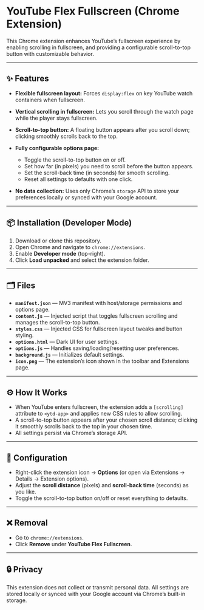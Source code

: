 # YouTube Flex Fullscreen (Chrome Extension)

This Chrome extension enhances YouTube’s fullscreen experience by enabling scrolling in fullscreen, and providing a configurable scroll-to-top button with customizable behavior.

---

## ✨ Features

* **Flexible fullscreen layout:** Forces `display:flex` on key YouTube watch containers when fullscreen.
* **Vertical scrolling in fullscreen:** Lets you scroll through the watch page while the player stays fullscreen.
* **Scroll-to-top button:** A floating button appears after you scroll down; clicking smoothly scrolls back to the top.
* **Fully configurable options page:**

  * Toggle the scroll-to-top button on or off.
  * Set how far (in pixels) you need to scroll before the button appears.
  * Set the scroll-back time (in seconds) for smooth scrolling.
  * Reset all settings to defaults with one click.

* **No data collection:** Uses only Chrome’s `storage` API to store your preferences locally or synced with your Google account.

---

## 📦 Installation (Developer Mode)

1. Download or clone this repository.
2. Open Chrome and navigate to `chrome://extensions`.
3. Enable **Developer mode** (top-right).
4. Click **Load unpacked** and select the extension folder.

---

## 🗂 Files

* **`manifest.json`** — MV3 manifest with host/storage permissions and options page.
* **`content.js`** — Injected script that toggles fullscreen scrolling and manages the scroll-to-top button.
* **`styles.css`** — Injected CSS for fullscreen layout tweaks and button styling.
* **`options.html`** — Dark UI for user settings.
* **`options.js`** — Handles saving/loading/resetting user preferences.
* **`background.js`** — Initializes default settings.
* **`icon.png`** — The extension’s icon shown in the toolbar and Extensions page.

---

## ⚙️ How It Works

* When YouTube enters fullscreen, the extension adds a `[scrolling]` attribute to `<ytd-app>` and applies new CSS rules to allow scrolling.
* A scroll-to-top button appears after your chosen scroll distance; clicking it smoothly scrolls back to the top in your chosen time.
* All settings persist via Chrome’s storage API.

---

## 🔧 Configuration

* Right-click the extension icon → **Options** (or open via Extensions → Details → Extension options).
* Adjust the **scroll distance** (pixels) and **scroll-back time** (seconds) as you like.
* Toggle the scroll-to-top button on/off or reset everything to defaults.

---

## ❌ Removal

* Go to `chrome://extensions`.
* Click **Remove** under **YouTube Flex Fullscreen**.

---

## 🔒 Privacy

This extension does not collect or transmit personal data. All settings are stored locally or synced with your Google account via Chrome’s built-in storage.
